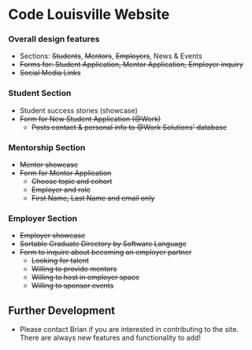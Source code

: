 # Code Louisville Website

### Overall design features

* Sections: ~~Students~~, ~~Mentors~~, ~~Employers~~, News & Events
* ~~Forms for: Student Application, Mentor Application, Employer inquiry~~
* ~~Social Media Links~~

### Student Section

* Student success stories (showcase)
* ~~Form for New Student Application (@Work)~~
	* ~~Posts contact & personal info to @Work Solutions' database~~

### Mentorship Section

* ~~Mentor showcase~~
* ~~Form for Mentor Application~~
	* ~~Choose topic and cohort~~
	* ~~Employer and role~~
	* ~~First Name, Last Name and email only~~

### Employer Section

* ~~Employer showcase~~
* ~~Sortable Graduate Directory by Software Language~~
* ~~Form to inquire about becoming an employer partner~~
	* ~~Looking for talent~~
	* ~~Willing to provide mentors~~
	* ~~Willing to host in employer space~~
	* ~~Willing to sponsor events~~

## Further Development
* Please contact Brian if you are interested in contributing to the site. There are always new features and functionality to add!
